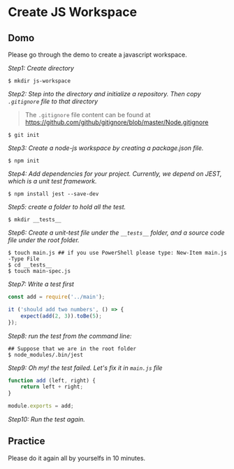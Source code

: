 # Create JS Workspace

## Domo

Please go through the demo to create a javascript workspace.

*Step1: Create directory*

```
$ mkdir js-workspace
```

*Step2: Step into the directory and initialize a repository. Then copy `.gitignore` file to that directory*

> The `.gitignore` file content can be found at https://github.com/github/gitignore/blob/master/Node.gitignore

```
$ git init
```

*Step3: Create a node-js workspace by creating a package.json file.*

```
$ npm init
```

*Step4: Add dependencies for your project. Currently, we depend on JEST, which is a unit test framework.*

```
$ npm install jest --save-dev
```

*Step5: create a folder to hold all the test.*

```
$ mkdir __tests__
```

*Step6: Create a unit-test file under the `__tests__` folder, and a source code file under the root folder.*

```
$ touch main.js ## if you use PowerShell please type: New-Item main.js -Type File
$ cd __tests__
$ touch main-spec.js
```

*Step7: Write a test first*

```js
const add = require('../main');

it ('should add two numbers', () => {
    expect(add(2, 3)).toBe(5);
});
```

*Step8: run the test from the command line:*

```
## Suppose that we are in the root folder
$ node_modules/.bin/jest
```

*Step9: Oh my! the test failed. Let's fix it in `main.js` file*

```js
function add (left, right) {
    return left + right;
}

module.exports = add;
```

*Step10: Run the test again.*

## Practice

Please do it again all by yourselfs in 10 minutes.
